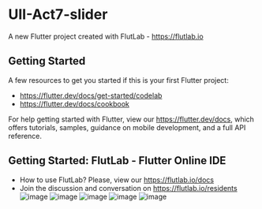 # UII-Act7-slider

A new Flutter project created with FlutLab - https://flutlab.io

## Getting Started

A few resources to get you started if this is your first Flutter project:

- https://flutter.dev/docs/get-started/codelab
- https://flutter.dev/docs/cookbook

For help getting started with Flutter, view our
https://flutter.dev/docs, which offers tutorials,
samples, guidance on mobile development, and a full API reference.

## Getting Started: FlutLab - Flutter Online IDE

- How to use FlutLab? Please, view our https://flutlab.io/docs
- Join the discussion and conversation on https://flutlab.io/residents
![image](https://github.com/Cesarinh/Act7/assets/160445469/35760183-a607-43de-8298-ccfeb2d1e9e5)
![image](https://github.com/Cesarinh/Act7/assets/160445469/97a79c29-2a83-4d84-8e6d-85ee0deaf48f)
![image](https://github.com/Cesarinh/Act7/assets/160445469/be046d06-68fe-4a2a-a9da-d1eb885cb9b0)
![image](https://github.com/Cesarinh/Act7/assets/160445469/8ebc0beb-34b9-43f6-a439-a2afe5f7d84c)
![image](https://github.com/Cesarinh/Act7/assets/160445469/8924ca1c-7d98-44ce-8272-a6e677a93719)
